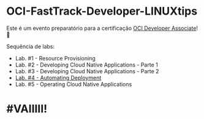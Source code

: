 # OCI-FastTrack-Developer-LINUXtips
Este é um evento preparatório para a certificação [OCI Developer Associate](https://mylearn.oracle.com/learning-path/become-an-oci-developer-associate/35644/102197)! 🚀

Sequência de labs:

- Lab. #1 - Resource Provisioning
- Lab. #2 - Developing Cloud Native Applications - Parte 1
- Lab. #3 - Developing Cloud Native Applications - Parte 2
- [Lab. #4 - Automating Deployment](/Lab.%20%234%20-%20Automating%20Deployment)
- Lab. #5 - Operating Cloud Native Applications

# #VAIIIII!